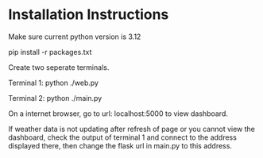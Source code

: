 # Installation Instructions
Make sure current python version is 3.12

pip install -r packages.txt

Create two seperate terminals.

Terminal 1:
python ./web.py

Terminal 2:
python ./main.py

On a internet browser, go to url: localhost:5000 to view dashboard.

If weather data is not updating after refresh of page or you cannot view the dashboard, check the output of terminal 1 and connect to the address displayed there,
then change the flask url in main.py to this address.

